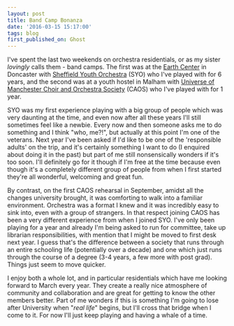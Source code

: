 ```yaml
---
layout: post
title: Band Camp Bonanza
date: '2016-03-15 15:17:00'
tags: blog
first_published_on: Ghost
---
```


I've spent the last two weekends on orchestra residentials, or as my sister _lovingly_ calls them - band camps. The first was at the [Earth Center](https://en.m.wikipedia.org/wiki/Earth_Centre,_Doncaster) in Doncaster with [Sheffield Youth Orchestra](http://sheffieldyouthorchestra.org) (SYO) who I've played with for 6 years, and the second was at a youth hostel in Malham with [Universe of Manchester Choir and Orchestra Society](http://manchesterstudentsunion.com/groups/choir-and-orchestra-society-caos) (CAOS) who I've played with for 1 year.

SYO was my first experience playing with a big group of people which was very daunting at the time, and even now after all these years I'll still sometimes feel like a newbie. Every now and then someone asks me to do something and I think "who, me?!", but actually at this point I'm one of the veterans. Next year I've been asked if I'd like to be one of the 'responsible adults' on the trip, and it's certainly something I want to do (I enquired about doing it in the past) but part of me still nonsensically wonders if it's too soon. I'll definitely go for it though if I'm free at the time because even though it's a completely different group of people from when I first started they're all wonderful, welcoming and great fun.

By contrast, on the first CAOS rehearsal in September, amidst all the changes university brought, it was comforting to walk into a familiar environment. Orchestra was a format I knew and it was incredibly easy to sink into, even with a group of strangers. In that respect joining CAOS has been a very different experience from when I joined SYO. I've only been playing for a year and already I'm being asked to run for committee, take up librarian responsibilities, with mention that I might be moved to first desk next year. I guess that's the difference between a society that runs through an entire schooling life (potentially over a decade) and one which just runs through the course of a degree (3-4 years, a few more with post grad). Things just seem to move quicker.

I enjoy both a whole lot, and in particular residentials which have me looking forward to March every year. They create a really nice atmosphere of community and collaboration and are great for getting to know the other members better. Part of me wonders if this is something I'm going to lose after University when "_real life_" begins, but I'll cross that bridge when I come to it. For now I'll just keep playing and having a whale of a time.
